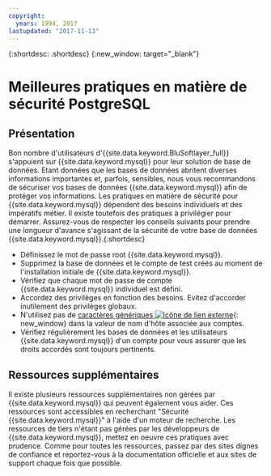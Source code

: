 ```yaml
---
copyright:
  years: 1994, 2017
lastupdated: "2017-11-13"
---
```


{:shortdesc: .shortdesc}
{:new_window: target="_blank"}

# Meilleures pratiques en matière de sécurité PostgreSQL

## Présentation

Bon nombre d'utilisateurs d'{{site.data.keyword.BluSoftlayer_full}} s'appuient sur {{site.data.keyword.mysql}} pour leur solution de base de données. Etant données que les bases de données abritent diverses informations importantes et, parfois, sensibles, nous vous recommandons de sécuriser vos bases de données {{site.data.keyword.mysql}} afin de protéger vos informations. Les pratiques en matière de sécurité pour {{site.data.keyword.mysql}} dépendent des besoins individuels et des impératifs métier. Il existe toutefois des pratiques à privilégier pour démarrer. Assurez-vous de respecter les conseils suivants pour prendre une longueur d'avance s'agissant de la sécurité de votre base de données {{site.data.keyword.mysql}}.{:shortdesc}

* Définissez le mot de passe root {{site.data.keyword.mysql}}.
* Supprimez la base de données et le compte de test créés au moment de l'installation initiale de {{site.data.keyword.mysql}}.
* Vérifiez que chaque mot de passe de compte {{site.data.keyword.mysql}} individuel est défini.
* Accordez des privilèges en fonction des besoins. Evitez d'accorder inutilement des privilèges globaux.
* N'utilisez pas de [caractères génériques ![Icône de lien externe](../../icons/launch-glyph.svg "Icône de lien externe")](http://en.wikipedia.org/wiki/Wildcard_character){: new_window} dans la valeur de nom d'hôte associée aux comptes.
* Vérifiez régulièrement les bases de données et les utilisateurs {{site.data.keyword.mysql}} d'un compte pour vous assurer que les droits accordés sont toujours pertinents.

## Ressources supplémentaires

Il existe plusieurs ressources supplémentaires non gérées par {{site.data.keyword.mysql}} qui peuvent également vous aider. Ces ressources sont accessibles en recherchant "Sécurité {{site.data.keyword.mysql}}" à l'aide d'un moteur de recherche. Les ressources de tiers n'étant pas gérées par les développeurs de {{site.data.keyword.mysql}}, mettez en oeuvre ces pratiques avec prudence. Comme pour toutes les ressources, passez par des sites dignes de confiance et reportez-vous à la documentation officielle et aux sites de support chaque fois que possible.
